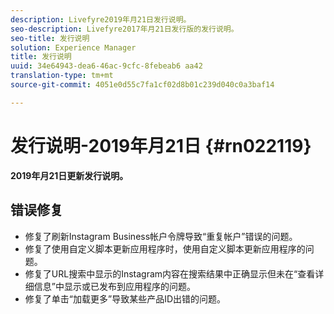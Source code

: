 ```yaml
---
description: Livefyre2019年月21日发行说明。
seo-description: Livefyre2017年月21日发行版的发行说明。
seo-title: 发行说明
solution: Experience Manager
title: 发行说明
uuid: 34e64943-dea6-46ac-9cfc-8febeab6 aa42
translation-type: tm+mt
source-git-commit: 4051e0d55c7fa1cf02d8b01c239d040c0a3baf14

---
```



# 发行说明-2019年月21日 {#rn022119}

**2019年月21日更新发行说明。**


## 错误修复

* 修复了刷新Instagram Business帐户令牌导致“重复帐户”错误的问题。
* 修复了使用自定义脚本更新应用程序时，使用自定义脚本更新应用程序的问题。
* 修复了URL搜索中显示的Instagram内容在搜索结果中正确显示但未在“查看详细信息”中显示或已发布到应用程序的问题。
* 修复了单击“加载更多”导致某些产品ID出错的问题。